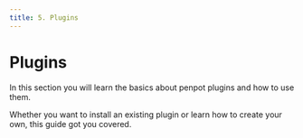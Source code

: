 ```yaml
---
title: 5. Plugins
---
```


# Plugins

In this section you will learn the basics about penpot plugins and how to use them.

Whether you want to install an existing plugin or learn how to create your own, this guide got you covered.

[1]: /technical-guide/plugins/getting-started/
[2]: /technical-guide/plugins/create-a-plugin/
[3]: /technical-guide/plugins/deployment/
[4]: /technical-guide/plugins/api/
[5]: /technical-guide/plugins/faq/
